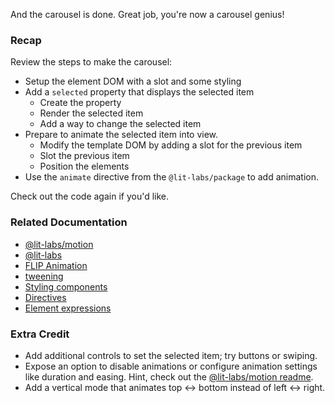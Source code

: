 And the carousel is done. Great job, you're now a carousel genius!

### Recap

Review the steps to make the carousel:

* Setup the element DOM with a slot and some styling
* Add a `selected` property that displays the selected item
  * Create the property
  * Render the selected item
  * Add a way to change the selected item
* Prepare to animate the selected item into view.
  * Modify the template DOM by adding a slot for the previous item
  * Slot the previous item
  * Position the elements
* Use the `animate` directive from the `@lit-labs/package` to add animation.

Check out the code again if you'd like.

### Related Documentation

* [@lit-labs/motion](https://github.com/lit/lit/blob/main/packages/labs/motion/README.md#lit-labsmotion)
* [@lit-labs](https://lit.dev/docs/libraries/labs/)
* [FLIP Animation](https://aerotwist.com/blog/flip-your-animations/)
* [tweening](https://en.wikipedia.org/wiki/Inbetweening)
* [Styling components](https://lit.dev/docs/components/styles)
* [Directives](https://lit.dev/docs/templates/custom-directives/)
* [Element expressions](https://lit.dev/docs/templates/expressions/#element-expressions)

### Extra Credit
* Add additional controls to set the selected item; try buttons or swiping.
* Expose an option to disable animations or configure animation settings like
duration and easing. Hint, check out the [@lit-labs/motion readme](https://github.com/lit/lit/blob/main/packages/labs/motion/README.md#lit-labsmotion).
* Add a vertical mode that animates top <-> bottom instead of left <-> right.

